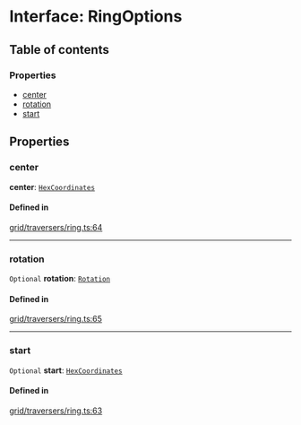 # Interface: RingOptions

## Table of contents

### Properties

- [center](RingOptions.md#center)
- [rotation](RingOptions.md#rotation)
- [start](RingOptions.md#start)

## Properties

### <a id="center" name="center"></a> center

 **center**: [`HexCoordinates`](../index.md#HexCoordinates)

#### Defined in

[grid/traversers/ring.ts:64](https://github.com/flauwekeul/honeycomb/blob/master/src/grid/traversers/ring.ts#L64)

___

### <a id="rotation" name="rotation"></a> rotation

 `Optional` **rotation**: [`Rotation`](../enums/Rotation.md)

#### Defined in

[grid/traversers/ring.ts:65](https://github.com/flauwekeul/honeycomb/blob/master/src/grid/traversers/ring.ts#L65)

___

### <a id="start" name="start"></a> start

 `Optional` **start**: [`HexCoordinates`](../index.md#HexCoordinates)

#### Defined in

[grid/traversers/ring.ts:63](https://github.com/flauwekeul/honeycomb/blob/master/src/grid/traversers/ring.ts#L63)

